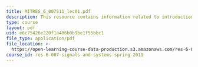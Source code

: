 ```yaml
---
title: MITRES_6_007S11_lec01.pdf
description: This resource contains information related to introduction.
type: course
layout: pdf
uid: e6c75426e220f1a406b0b9be1f55bbc1
file_type: application/pdf
file_location: >-
  https://open-learning-course-data-production.s3.amazonaws.com/res-6-007-signals-and-systems-spring-2011/e6c75426e220f1a406b0b9be1f55bbc1_MITRES_6_007S11_lec01.pdf
course_id: res-6-007-signals-and-systems-spring-2011
---
```

